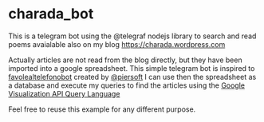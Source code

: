# charada_bot
This is a telegram bot using the @telegraf nodejs library to search and read poems avaialable also on my blog https://charada.wordpress.com

Actually  articles are not read from the blog directly, but they have been imported into a google spreadsheet.
This simple telegram bot is inspired to [favolealtelefonobot](https://github.com/piersoft/favolealtelefonobot) created by [@piersoft](https://github.com/piersoft/)
I can use then the spreadsheet as a database and execute my queries to find the articles using the [Google Visualization API Query Language](https://developers.google.com/chart/interactive/docs/querylanguage)

Feel free to reuse this example for any different purpose.
